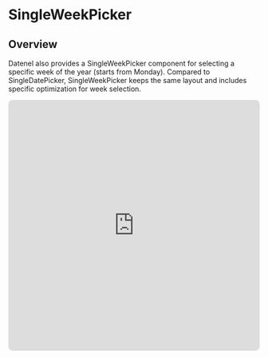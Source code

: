 # SingleWeekPicker

## Overview
Datenel also provides a SingleWeekPicker component for selecting a specific week of the year (starts from Monday). Compared to SingleDatePicker, SingleWeekPicker keeps the same layout and includes specific optimization for week selection.

<div style="border: 1px #00000022 solid; overflow: hidden; border-radius: 0.5rem;">
	<iframe src="https://stackblitz.com/edit/datenel-vue3-singleweekpicker?embed=1&file=src%2FApp.vue&hideExplorer=1&hideNavigation=1&view=preview" width="100%" height="500px" style="border: none;" />
</div>

## Preference Props
### `colorScheme`
Customize the color scheme of the component. The object should contain the following properties:

- `mainColor`: The main color of the panel, including the text color and the border color.
- `accentColor`: The accent color of the panel, including the background color of the selected date.
- `borderColor`: The border color of the panel, including the divider color between the header and the body.
- `hoverColor`: The hover color of the panel, including the hover background color of the date.
- `reversedColor`: The reversed color of the panel, including the text color of the selected date.

----

- Type: `{ mainColor: String, accentColor: String, borderColor: String, hoverColor: String, reversedColor: String }`
  - Supports any string value describes color and accepted by CSS.
- Default: `{ mainColor: '#000000', accentColor: '#000000', borderColor: '#e0e0e0', hoverColor: '#00000017', reversedColor: '#ffffff' }`

#### Example

```vue
<SingleWeekPicker 
  :color-scheme={{ 
		mainColor: '#000000', 
		accentColor: '#000000', 
		borderColor: '#e0e0e0', 
		hoverColor: '#00000017', 
		reversedColor: '#ffffff' 
	}} 
/>
```

#### Extra
If you want a WYSIWYG GUI color scheme designer, please refer to [Colour Schemes & Themes](/guide/external/design.html#theme-workshop)

### `localization`
Datenel will use the language code to localize the panel and accept standard [ISO 639 language codes](https://en.wikipedia.org/wiki/List_of_ISO_639_language_codes), such as `zh-CN`, `en-US`, `ja-JP`, etc. 

::: tip ♿️ Accessbility reminder
It will not affect the context strings of screen reader aria tags (will be read in English), but the screen reader will still read the date according to this preference.
:::

- Type: `string` (ISO 639 code) 
- Default value: `undefined` (Will follows user browser’s language) 

#### Example
```vue
<!-- Set the panel’s localization setting into Simplified Chinese -->
<SingleWeekPicker localization="zh-CN" />
```

### `modelValue` (a.k.a. `v-model`)
Control the selected date programmatically, including situations like providing a default value or controlling the date chosen by the parent component. It also supports the [two-way binding feature](https://vuejs.org/guide/components/v-model.html) of Vue 3, so the model state will be automatically modified when the user selects a date.

- Type: `{weekNum: number, weekYear: number}`
- Default: `undefined`

:::warning 📥 What happens when you do not pass the state?
When you do not bind a state property to the `v-model`, the panel becomes read-only. In this situation, the user cannot select a date in the panel, and the select action cannot trigger the panel’s parent component. This is not a desired behaviour in most cases, so the best practice is to always bind a proper state property to it.
:::

#### Example
```vue
<script setup>
import { ref } from 'vue'
import { SingleWeekPicker } from 'datenel-vue3'
const week = ref({ weekYear: 2025, weekNum: 1 })
</script>

<template>
<SingleDatePicker v-model="week" />
</template>
```

## Trigger Props
### `@close() => void`
A screen-reader-exclusive property. The user is required to close the panel without selecting a specific date. 

The close button is not visible, but screen readers can read this button. The screen reader’s close button is only available when this prop is not `undefined`.

#### Function parameters

No parameters.

#### Return value
This callback function does not require any return value.

#### Example
```vue
<SingleWeekPicker @close="presentPanel(false)" />
```
